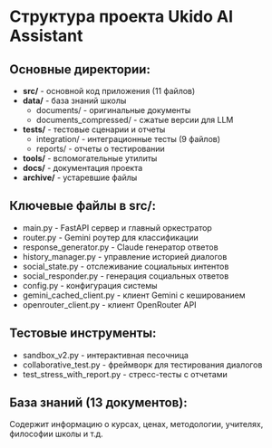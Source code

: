 # Структура проекта Ukido AI Assistant

## Основные директории:
- **src/** - основной код приложения (11 файлов)
- **data/** - база знаний школы
  - documents/ - оригинальные документы
  - documents_compressed/ - сжатые версии для LLM
- **tests/** - тестовые сценарии и отчеты
  - integration/ - интеграционные тесты (9 файлов)
  - reports/ - отчеты о тестировании
- **tools/** - вспомогательные утилиты
- **docs/** - документация проекта
- **archive/** - устаревшие файлы

## Ключевые файлы в src/:
- main.py - FastAPI сервер и главный оркестратор
- router.py - Gemini роутер для классификации
- response_generator.py - Claude генератор ответов
- history_manager.py - управление историей диалогов
- social_state.py - отслеживание социальных интентов
- social_responder.py - генерация социальных ответов
- config.py - конфигурация системы
- gemini_cached_client.py - клиент Gemini с кешированием
- openrouter_client.py - клиент OpenRouter API

## Тестовые инструменты:
- sandbox_v2.py - интерактивная песочница
- collaborative_test.py - фреймворк для тестирования диалогов
- test_stress_with_report.py - стресс-тесты с отчетами

## База знаний (13 документов):
Содержит информацию о курсах, ценах, методологии, учителях, философии школы и т.д.